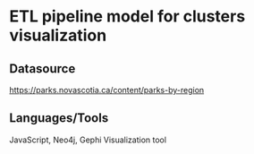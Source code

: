 # ETL pipeline model for clusters visualization

## Datasource
https://parks.novascotia.ca/content/parks-by-region

## Languages/Tools
JavaScript, Neo4j, Gephi Visualization tool


